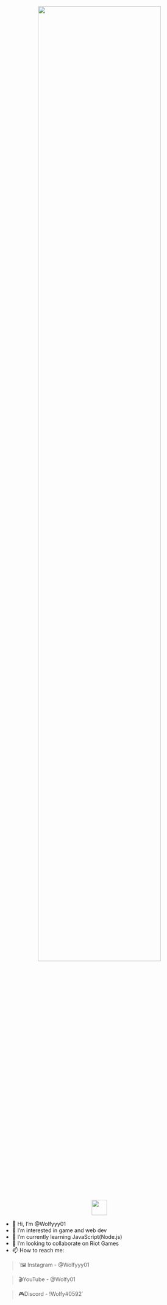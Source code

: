 <div align="center">
<img src="https://readme-typing-svg.demolab.com?font=Inconsolata&weight=700&size=70&duration=4000&pause=300&color=A7A459&center=true&vCenter=true&multiline=true&repeat=false&random=false&width=1700&height=200&lines=Hello+hello;I'm+Wolfy01,+a+Web+and+Discord+bot+Developer+%E2%9C%A9" width="80%" />
</div>

<div align="center">
<img src="https://raw.githubusercontent.com/innng/innng/master/assets/kyubey.gif" height="40" />
</div>

- 👋 Hi, I’m @Wolfyyy01
- 👀 I’m interested in game and web dev
- 🌱 I’m currently learning JavaScript(Node.js)
- 💞️ I’m looking to collaborate on Riot Games
- 📫 How to reach me:
> `🖼 Instagram - @Wolfyyy01

> 🎬YouTube - @Wolfy01

> 🎮Discord - !Wolfy#0592`

<!---
Wolfyyy01/Wolfyyy01 is a ✨ special ✨ repository because its `README.md` (this file) appears on your GitHub profile.
You can click the Preview link to take a look at your changes.
--->
